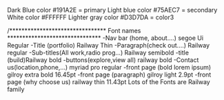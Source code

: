 Dark Blue color #191A2E = primary
Light blue color #75AEC7 = secondary
White color #FFFFFF 
Lighter gray color #D3D7DA = color3
 
/********************************  Font names ******************************* 
-Nav bar (home, about....) segoe Ui Regular
-Title (portfolio) Railway Thin
-Paragraph(check out....) Railway regular
-Sub-titles(All work,radio prog...) Railway semibold
-title (build)Railway bold
-buttons(explore,view all) railway bold
-Contact us(location,phone,...) myriad  pro regular
-front page (bold lorem ipsum) gilroy extra bold 16.45pt
-front page (paragraph) gilroy light 2.9pt
-front page (why choose us) railway thin 11.43pt
Lots of the Fonts are Railway family